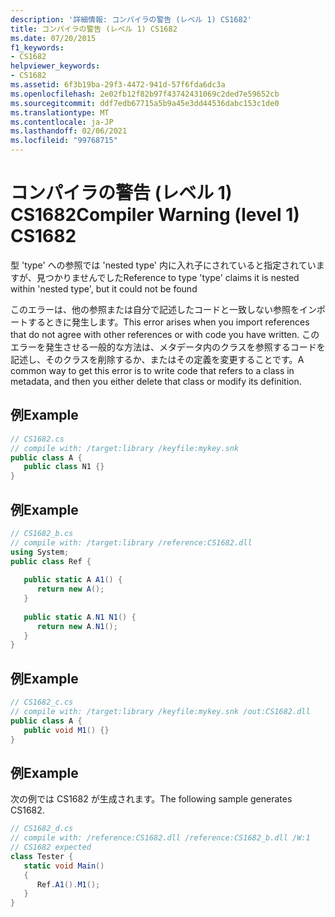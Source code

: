 ```yaml
---
description: '詳細情報: コンパイラの警告 (レベル 1) CS1682'
title: コンパイラの警告 (レベル 1) CS1682
ms.date: 07/20/2015
f1_keywords:
- CS1682
helpviewer_keywords:
- CS1682
ms.assetid: 6f3b19ba-29f3-4472-941d-57f6fda6dc3a
ms.openlocfilehash: 2e02fb12f82b97f43742431069c2ded7e59652cb
ms.sourcegitcommit: ddf7edb67715a5b9a45e3dd44536dabc153c1de0
ms.translationtype: MT
ms.contentlocale: ja-JP
ms.lasthandoff: 02/06/2021
ms.locfileid: "99768715"
---
```

# <a name="compiler-warning-level-1-cs1682"></a><span data-ttu-id="a8213-103">コンパイラの警告 (レベル 1) CS1682</span><span class="sxs-lookup"><span data-stu-id="a8213-103">Compiler Warning (level 1) CS1682</span></span>

<span data-ttu-id="a8213-104">型 'type' への参照では 'nested type' 内に入れ子にされていると指定されていますが、見つかりませんでした</span><span class="sxs-lookup"><span data-stu-id="a8213-104">Reference to type 'type' claims it is nested within 'nested type', but it could not be found</span></span>  
  
 <span data-ttu-id="a8213-105">このエラーは、他の参照または自分で記述したコードと一致しない参照をインポートするときに発生します。</span><span class="sxs-lookup"><span data-stu-id="a8213-105">This error arises when you import references that do not agree with other references or with code you have written.</span></span> <span data-ttu-id="a8213-106">このエラーを発生させる一般的な方法は、メタデータ内のクラスを参照するコードを記述し、そのクラスを削除するか、またはその定義を変更することです。</span><span class="sxs-lookup"><span data-stu-id="a8213-106">A common way to get this error is to write code that refers to a class in metadata, and then you either delete that class or modify its definition.</span></span>  
  
## <a name="example"></a><span data-ttu-id="a8213-107">例</span><span class="sxs-lookup"><span data-stu-id="a8213-107">Example</span></span>  
  
```csharp  
// CS1682.cs  
// compile with: /target:library /keyfile:mykey.snk  
public class A {  
   public class N1 {}  
}  
```  
  
## <a name="example"></a><span data-ttu-id="a8213-108">例</span><span class="sxs-lookup"><span data-stu-id="a8213-108">Example</span></span>  
  
```csharp  
// CS1682_b.cs  
// compile with: /target:library /reference:CS1682.dll  
using System;  
public class Ref {  
  
   public static A A1() {  
      return new A();  
   }  
  
   public static A.N1 N1() {
      return new A.N1();  
   }  
}  
```  
  
## <a name="example"></a><span data-ttu-id="a8213-109">例</span><span class="sxs-lookup"><span data-stu-id="a8213-109">Example</span></span>  
  
```csharp  
// CS1682_c.cs  
// compile with: /target:library /keyfile:mykey.snk /out:CS1682.dll  
public class A {  
   public void M1() {}  
}  
```  
  
## <a name="example"></a><span data-ttu-id="a8213-110">例</span><span class="sxs-lookup"><span data-stu-id="a8213-110">Example</span></span>  

 <span data-ttu-id="a8213-111">次の例では CS1682 が生成されます。</span><span class="sxs-lookup"><span data-stu-id="a8213-111">The following sample generates CS1682.</span></span>  
  
```csharp  
// CS1682_d.cs  
// compile with: /reference:CS1682.dll /reference:CS1682_b.dll /W:1  
// CS1682 expected  
class Tester {  
   static void Main()  
   {  
      Ref.A1().M1();  
   }  
}  
```
